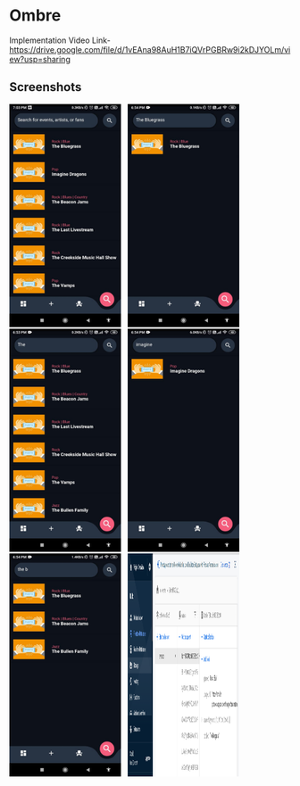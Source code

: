 # Ombre

Implementation Video Link- https://drive.google.com/file/d/1vEAna98AuH1B7iQVrPGBRw9i2kDJYOLm/view?usp=sharing

## Screenshots

<img src="ombre1.jpeg" width="200" height="400"> &nbsp; <img src="ombre2.jpeg" width="200" height="400"> &nbsp; <img src="ombre3.jpeg" width="200" height="400"> &nbsp; <img src="ombre4.jpeg" width="200" height="400"> &nbsp; <img src="ombre5.jpeg" width="200" height="400"> &nbsp; <img src="ombre6.PNG" width="200" height="400"> 
